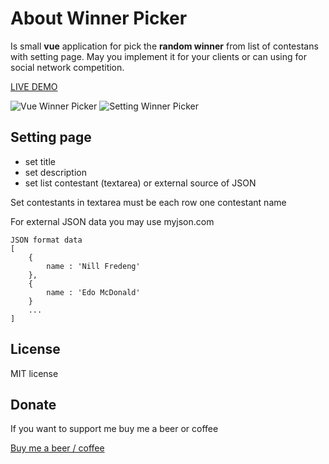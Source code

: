 
# About Winner Picker

Is small **vue** application for pick the **random winner** from list of contestans with setting page. May you implement it for your clients or can using for social network competition.
  
  [LIVE DEMO](http://vue.mcore.sk/)

  ![Vue Winner Picker](http://vue.mcore.sk/img/winner-picker-01.png)
  ![Setting Winner Picker](http://vue.mcore.sk/img/winner-picker-02.png)

## Setting page

 - set title
 - set description
 - set list contestant (textarea) or external source of JSON
 
 Set contestants in textarea must be each row one contestant name
 
 For external JSON data you may use myjson.com

```
JSON format data
[
	{
		name : 'Nill Fredeng'
	},
	{
		name : 'Edo McDonald'
	}
	...
]
```

## License 

MIT license

## Donate

If you want to support me buy me a beer or coffee

[Buy me a beer / coffee](https://www.paypal.com/cgi-bin/webscr?cmd=_s-xclick&hosted_button_id=CTVR3KETLZS9L&source=url)
